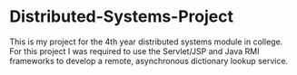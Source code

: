 # Distributed-Systems-Project
This is my project for the 4th year distributed systems module in college. For this project I was required to use the Servlet/JSP and Java RMI frameworks to develop a remote, asynchronous dictionary lookup service.
